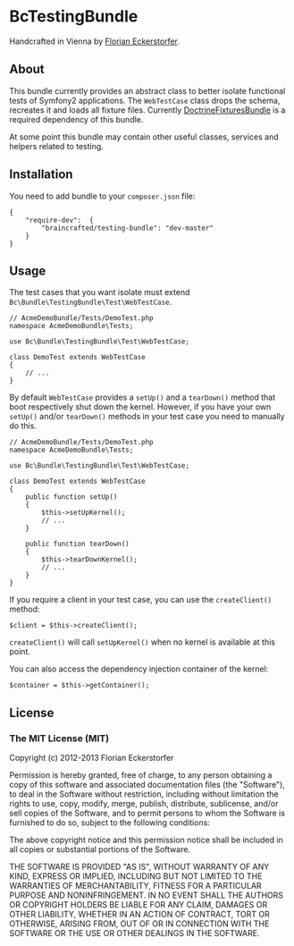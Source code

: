 BcTestingBundle
=========================

Handcrafted in Vienna by [Florian Eckerstorfer](http://braincrafted.com).


About
-----

This bundle currently provides an abstract class to better isolate functional tests of Symfony2 applications. The `WebTestCase` class drops the schema, recreates it and loads all fixture files. Currently [DoctrineFixturesBundle](https://github.com/doctrine/DoctrineFixturesBundle) is a required dependency of this bundle.

At some point this bundle may contain other useful classes, services and helpers related to testing.


Installation
------------

You need to add bundle to your `composer.json` file:

    {
        "require-dev":  {
            "braincrafted/testing-bundle": "dev-master"
        }
    }


Usage
-----

The test cases that you want isolate must extend `Bc\Bundle\TestingBundle\Test\WebTestCase`.

    // AcmeDemoBundle/Tests/DemoTest.php
    namespace AcmeDemoBundle\Tests;

    use Bc\Bundle\TestingBundle\Test\WebTestCase;

    class DemoTest extends WebTestCase
    {
        // ...
    }

By default `WebTestCase` provides a `setUp()` and a `tearDown()` method that boot respectively shut down the kernel. However, if you have your own `setUp()` and/or `tearDown()` methods in your test case you need to manually do this.

    // AcmeDemoBundle/Tests/DemoTest.php
    namespace AcmeDemoBundle\Tests;

    use Bc\Bundle\TestingBundle\Test\WebTestCase;

    class DemoTest extends WebTestCase
    {
        public function setUp()
        {
            $this->setUpKernel();
            // ...
        }

        public function tearDown()
        {
            $this->tearDownKernel();
            // ...
        }
    }

If you require a client in your test case, you can use the `createClient()` method:

    $client = $this->createClient();

`createClient()` will call `setUpKernel()` when no kernel is available at this point.

You can also access the dependency injection container of the kernel:

    $container = $this->getContainer();


License
-------

### The MIT License (MIT)

Copyright (c) 2012-2013 Florian Eckerstorfer

Permission is hereby granted, free of charge, to any person obtaining a copy of this software and associated documentation files (the "Software"), to deal in the Software without restriction, including without limitation the rights to use, copy, modify, merge, publish, distribute, sublicense, and/or sell copies of the Software, and to permit persons to whom the Software is furnished to do so, subject to the following conditions:

The above copyright notice and this permission notice shall be included in all copies or substantial portions of the Software.

THE SOFTWARE IS PROVIDED "AS IS", WITHOUT WARRANTY OF ANY KIND, EXPRESS OR IMPLIED, INCLUDING BUT NOT LIMITED TO THE WARRANTIES OF MERCHANTABILITY, FITNESS FOR A PARTICULAR PURPOSE AND NONINFRINGEMENT. IN NO EVENT SHALL THE AUTHORS OR COPYRIGHT HOLDERS BE LIABLE FOR ANY CLAIM, DAMAGES OR OTHER LIABILITY, WHETHER IN AN ACTION OF CONTRACT, TORT OR OTHERWISE, ARISING FROM, OUT OF OR IN CONNECTION WITH THE SOFTWARE OR THE USE OR OTHER DEALINGS IN THE SOFTWARE.
